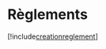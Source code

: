 # Règlements

[!include[creationreglement](reglements.creationreglement.autogen.md)]



















































































































